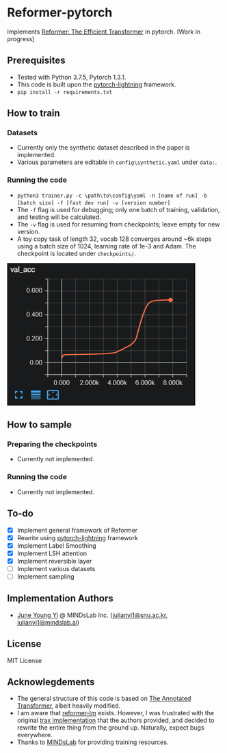 # Reformer-pytorch
Implements [Reformer: The Efficient Transformer](https://openreview.net/forum?id=rkgNKkHtvB) in pytorch. (Work in progress)

## Prerequisites

- Tested with Python 3.7.5, Pytorch 1.3.1.
- This code is built upon the [pytorch-lightning](https://github.com/williamFalcon/pytorch-lightning/) framework.
- `pip install -r requirements.txt`

## How to train

### Datasets

- Currently only the synthetic dataset described in the paper is implemented.
- Various parameters are editable in `config\synthetic.yaml` under `data:`.

### Running the code

- `python3 trainer.py -c \path\to\config\yaml -n [name of run] -b [batch size] -f [fast dev run] -v [version number]`
- The `-f` flag is used for debugging; only one batch of training, validation, and testing will be calculated.
- The `-v` flag is used for resuming from checkpoints; leave empty for new version.
- A toy copy task of length 32, vocab 128 converges around ~6k steps using a batch size of 1024, learning rate of 1e-3 and Adam. The checkpoint is located under `checkpoints/`.

![Validation accuracy](assets/Validation_accuracy_tensorboard.png)

## How to sample

### Preparing the checkpoints

- Currently not implemented.

### Running the code

- Currently not implemented.

## To-do

- [x] Implement general framework of Reformer
- [x] Rewrite using [pytorch-lightning](https://github.com/williamFalcon/pytorch-lightning/) framework
- [x] Implement Label Smoothing
- [x] Implement LSH attention
- [x] Implement reversible layer
- [ ] Implement various datasets
- [ ] Implement sampling

## Implementation Authors

- [June Young Yi](<https://github.com/Rick-McCoy>) @ MINDsLab Inc. (julianyi1@snu.ac.kr, julianyi1@mindslab.ai)

## License

MIT License

## Acknowlegdements

- The general structure of this code is based on [The Annotated Transformer](http://nlp.seas.harvard.edu/2018/04/03/attention.html), albeit heavily modified.
- I am aware that [reformer-lm](https://github.com/zbloss/reformer_lm) exists. However, I was frustrated with the original [trax implementation](https://github.com/google/trax/blob/master/trax/models/research/reformer.py) that the authors provided, and decided to rewrite the entire thing from the ground up. Naturally, expect bugs everywhere.
- Thanks to [MINDsLab](<https://mindslab.ai>) for providing training resources.

